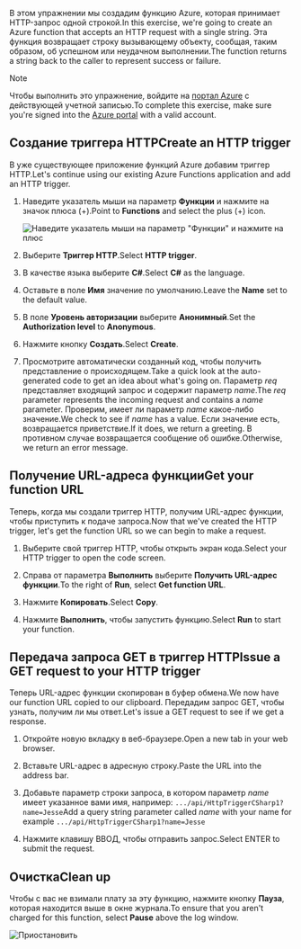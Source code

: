 <span data-ttu-id="22b6b-101">В этом упражнении мы создадим функцию Azure, которая принимает HTTP-запрос одной строкой.</span><span class="sxs-lookup"><span data-stu-id="22b6b-101">In this exercise, we're going to create an Azure function that accepts an HTTP request with a single string.</span></span> <span data-ttu-id="22b6b-102">Эта функция возвращает строку вызывающему объекту, сообщая, таким образом, об успешном или неудачном выполнении.</span><span class="sxs-lookup"><span data-stu-id="22b6b-102">The function returns a string back to the caller to represent success or failure.</span></span>

> [!NOTE]
> <span data-ttu-id="22b6b-103">Чтобы выполнить это упражнение, войдите на [портал Azure](https://portal.azure.com?azure-portal=true) с действующей учетной записью.</span><span class="sxs-lookup"><span data-stu-id="22b6b-103">To complete this exercise, make sure you're signed into the [Azure portal](https://portal.azure.com?azure-portal=true) with a valid account.</span></span>

## <a name="create-an-http-trigger"></a><span data-ttu-id="22b6b-104">Создание триггера HTTP</span><span class="sxs-lookup"><span data-stu-id="22b6b-104">Create an HTTP trigger</span></span>

<span data-ttu-id="22b6b-105">В уже существующее приложение функций Azure добавим триггер HTTP.</span><span class="sxs-lookup"><span data-stu-id="22b6b-105">Let's continue using our existing Azure Functions application and add an HTTP trigger.</span></span>

1. <span data-ttu-id="22b6b-106">Наведите указатель мыши на параметр **Функции** и нажмите на значок плюса (+).</span><span class="sxs-lookup"><span data-stu-id="22b6b-106">Point to **Functions** and select the plus (+) icon.</span></span>

    ![Наведите указатель мыши на параметр "Функции" и нажмите на плюс](../media-drafts/4-hover-function.png)

2. <span data-ttu-id="22b6b-108">Выберите **Триггер HTTP**.</span><span class="sxs-lookup"><span data-stu-id="22b6b-108">Select **HTTP trigger**.</span></span>

3. <span data-ttu-id="22b6b-109">В качестве языка выберите **C#**.</span><span class="sxs-lookup"><span data-stu-id="22b6b-109">Select **C#** as the language.</span></span> 

4. <span data-ttu-id="22b6b-110">Оставьте в поле **Имя** значение по умолчанию.</span><span class="sxs-lookup"><span data-stu-id="22b6b-110">Leave the **Name** set to the default value.</span></span>

5. <span data-ttu-id="22b6b-111">В поле **Уровень авторизации** выберите **Анонимный**.</span><span class="sxs-lookup"><span data-stu-id="22b6b-111">Set the **Authorization level** to **Anonymous**.</span></span>

6. <span data-ttu-id="22b6b-112">Нажмите кнопку **Создать**.</span><span class="sxs-lookup"><span data-stu-id="22b6b-112">Select **Create**.</span></span>

7. <span data-ttu-id="22b6b-113">Просмотрите автоматически созданный код, чтобы получить представление о происходящем.</span><span class="sxs-lookup"><span data-stu-id="22b6b-113">Take a quick look at the auto-generated code to get an idea about what's going on.</span></span> <span data-ttu-id="22b6b-114">Параметр *req* представляет входящий запрос и содержит параметр *name*.</span><span class="sxs-lookup"><span data-stu-id="22b6b-114">The *req* parameter represents the incoming request and contains a *name* parameter.</span></span> <span data-ttu-id="22b6b-115">Проверим, имеет ли параметр *name* какое-либо значение.</span><span class="sxs-lookup"><span data-stu-id="22b6b-115">We check to see if *name* has a value.</span></span> <span data-ttu-id="22b6b-116">Если значение есть, возвращается приветствие.</span><span class="sxs-lookup"><span data-stu-id="22b6b-116">If it does, we return a greeting.</span></span> <span data-ttu-id="22b6b-117">В противном случае возвращается сообщение об ошибке.</span><span class="sxs-lookup"><span data-stu-id="22b6b-117">Otherwise, we return an error message.</span></span>

## <a name="get-your-function-url"></a><span data-ttu-id="22b6b-118">Получение URL-адреса функции</span><span class="sxs-lookup"><span data-stu-id="22b6b-118">Get your function URL</span></span>

<span data-ttu-id="22b6b-119">Теперь, когда мы создали триггер HTTP, получим URL-адрес функции, чтобы приступить к подаче запроса.</span><span class="sxs-lookup"><span data-stu-id="22b6b-119">Now that we've created the HTTP trigger, let's get the function URL so we can begin to make a request.</span></span>

1. <span data-ttu-id="22b6b-120">Выберите свой триггер HTTP, чтобы открыть экран кода.</span><span class="sxs-lookup"><span data-stu-id="22b6b-120">Select your HTTP trigger to open the code screen.</span></span>

2. <span data-ttu-id="22b6b-121">Справа от параметра **Выполнить** выберите **Получить URL-адрес функции**.</span><span class="sxs-lookup"><span data-stu-id="22b6b-121">To the right of **Run**, select **Get function URL**.</span></span>

3. <span data-ttu-id="22b6b-122">Нажмите **Копировать**.</span><span class="sxs-lookup"><span data-stu-id="22b6b-122">Select **Copy**.</span></span>

4. <span data-ttu-id="22b6b-123">Нажмите **Выполнить**, чтобы запустить функцию.</span><span class="sxs-lookup"><span data-stu-id="22b6b-123">Select **Run** to start your function.</span></span>

## <a name="issue-a-get-request-to-your-http-trigger"></a><span data-ttu-id="22b6b-124">Передача запроса GET в триггер HTTP</span><span class="sxs-lookup"><span data-stu-id="22b6b-124">Issue a GET request to your HTTP trigger</span></span>

<span data-ttu-id="22b6b-125">Теперь URL-адрес функции скопирован в буфер обмена.</span><span class="sxs-lookup"><span data-stu-id="22b6b-125">We now have our function URL copied to our clipboard.</span></span> <span data-ttu-id="22b6b-126">Передадим запрос GET, чтобы узнать, получим ли мы ответ.</span><span class="sxs-lookup"><span data-stu-id="22b6b-126">Let's issue a GET request to see if we get a response.</span></span>

1. <span data-ttu-id="22b6b-127">Откройте новую вкладку в веб-браузере.</span><span class="sxs-lookup"><span data-stu-id="22b6b-127">Open a new tab in your web browser.</span></span>

2. <span data-ttu-id="22b6b-128">Вставьте URL-адрес в адресную строку.</span><span class="sxs-lookup"><span data-stu-id="22b6b-128">Paste the URL into the address bar.</span></span>

3. <span data-ttu-id="22b6b-129">Добавьте параметр строки запроса, в котором параметр *name* имеет указанное вами имя, например: `.../api/HttpTriggerCSharp1?name=Jesse`</span><span class="sxs-lookup"><span data-stu-id="22b6b-129">Add a query string parameter called *name* with your name for example `.../api/HttpTriggerCSharp1?name=Jesse`</span></span>

4. <span data-ttu-id="22b6b-130">Нажмите клавишу ВВОД, чтобы отправить запрос.</span><span class="sxs-lookup"><span data-stu-id="22b6b-130">Select ENTER to submit the request.</span></span>

## <a name="clean-up"></a><span data-ttu-id="22b6b-131">Очистка</span><span class="sxs-lookup"><span data-stu-id="22b6b-131">Clean up</span></span>

<span data-ttu-id="22b6b-132">Чтобы с вас не взимали плату за эту функцию, нажмите кнопку **Пауза**, которая находится выше в окне журнала.</span><span class="sxs-lookup"><span data-stu-id="22b6b-132">To ensure that you aren't charged for this function, select **Pause** above the log window.</span></span>

![Приостановить](../media-drafts/4-pause-timer.png)
